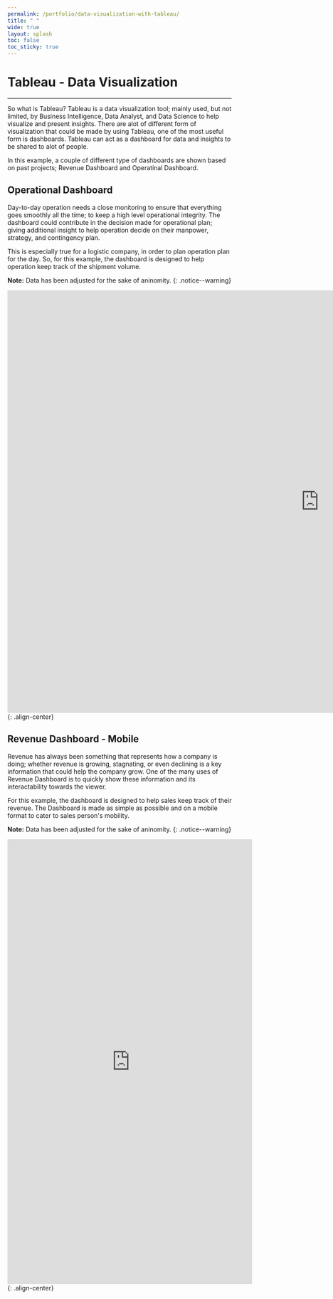```yaml
---
permalink: /portfolio/data-visualization-with-tableau/
title: " "
wide: true
layout: splash
toc: false
toc_sticky: true
---
```

# Tableau - Data Visualization
---
So what is Tableau? Tableau is a data visualization tool; mainly used, but not limited, by Business Intelligence, Data Analyst, and Data Science to help visualize and present insights. There are alot of different form of visualization that could be made by using Tableau, one of the most useful form is dashboards. Tableau can act as a dashboard for data and insights to be shared to alot of people. 

In this example, a couple of different type of dashboards are shown based on past projects; Revenue Dashboard and Operatinal Dashboard.


## Operational Dashboard
Day-to-day operation needs a close monitoring to ensure that everything goes smoothly all the time; to keep a high level operational integrity. The dashboard could contribute in the decision made for operational plan; giving additional insight to help operation decide on their manpower, strategy, and contingency plan.

This is especially true for a logistic company, in order to plan operation plan for the day. So, for this example, the dashboard is designed to help operation keep track of the shipment volume.

**Note:**
Data has been adjusted for the sake of aninomity.
{: .notice--warning}

<iframe seamless frameborder="0" src="https://public.tableau.com/views/OperationDashboard_16347371084910/Dashboard1?:embed=yes&:display_count=yes&:showVizHome=no" width = '1400' height = '950' scrolling='yes' ></iframe>{: .align-center}



## Revenue Dashboard - Mobile
Revenue has always been something that represents how a company is doing; whether revenue is growing, stagnating, or even declining is a key information that could help the company grow. One of the many uses of Revenue Dashboard is to quickly show these information and its interactability towards the viewer.

For this example, the dashboard is designed to help sales keep track of their revenue. The Dashboard is made as simple as possible and on a mobile format to cater to sales person's mobility.

**Note:**
Data has been adjusted for the sake of aninomity.
{: .notice--warning}

<iframe seamless frameborder="0" src="https://public.tableau.com/views/RevenueReport_16347372621890/Dashboard1?:embed=yes&:display_count=yes&:showVizHome=no" width = '550' height = '1000' scrolling='yes' ></iframe>{: .align-center}


